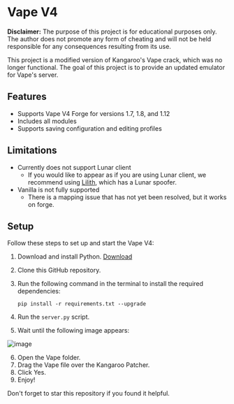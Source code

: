 # Vape V4

**Disclaimer:** The purpose of this project is for educational purposes only. The author does not promote any form of cheating and will not be held responsible for any consequences resulting from its use.

This project is a modified version of Kangaroo's Vape crack, which was no longer functional. The goal of this project is to provide an updated emulator for Vape's server.

## Features

- Supports Vape V4 Forge for versions 1.7, 1.8, and 1.12
- Includes all modules
- Supports saving configuration and editing profiles

## Limitations

- Currently does not support Lunar client
  - If you would like to appear as if you are using Lunar client, we recommend using [Lilith](https://lilith.rip/), which has a Lunar spoofer.
- Vanilla is not fully supported
  - There is a mapping issue that has not yet been resolved, but it works on forge.

## Setup

Follow these steps to set up and start the Vape V4:

1. Download and install Python. [Download](https://www.python.org/downloads/release/python-390/)
2. Clone this GitHub repository.
3. Run the following command in the terminal to install the required dependencies:

   `pip install -r requirements.txt --upgrade`

4. Run the `server.py` script.
5. Wait until the following image appears:

![image](https://user-images.githubusercontent.com/75372052/216153203-5144b40a-fb6d-41eb-a9a7-7f7967df0eae.png)

6. Open the Vape folder.
7. Drag the Vape file over the Kangaroo Patcher.
8. Click Yes.
9. Enjoy!

Don't forget to star this repository if you found it helpful.
